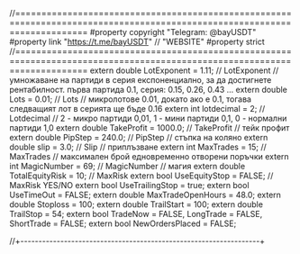 //==========================================================================================================================
#property copyright "Telegram: @bayUSDT"
#property link  "https://t.me/bayUSDT"   // "WEBSITE"
#property strict
//==========================================================================================================================
extern double LotExponent = 1.11;     // LotExponent                                                     //  умножаване на партиди в серия експоненциално, за да достигнете рентабилност. първа партида 0.1, серия: 0.15, 0.26, 0.43 ...
extern double Lots = 0.01;           // Lots                                                            // микролотове 0.01, докато ако е 0.1, тогава следващият лот в серията ще бъде 0.16
extern int lotdecimal = 2;           // Lotdecimal                                                      // 2 - микро партиди 0,01, 1 - мини партиди 0,1, 0 - нормални партиди 1,0
extern double TakeProfit = 1000.0;   // TakeProfit                                                      // тейк профит
extern double PipStep = 240.0;       // PipStep                                                         // стъпка на коляно
extern double slip = 3.0;            // Slip                                                            //  приплъзване
extern int MaxTrades = 15;           // MaxTrades                                                       // максимален брой едновременно отворени поръчки
extern int MagicNumber = 69;         // MagicNumber                                                     //  магия
extern double TotalEquityRisk = 10;  // MaxRisk
extern bool UseEquityStop = FALSE;    // MaxRisk YES/NO
extern bool UseTrailingStop = true;
extern bool UseTimeOut = FALSE;
extern double MaxTradeOpenHours = 48.0;
extern double Stoploss   = 100;
extern double TrailStart = 100;
extern double TrailStop  = 54;
extern bool TradeNow = FALSE, LongTrade = FALSE, ShortTrade = FALSE;
extern bool NewOrdersPlaced = FALSE;






//+------------------------------------------------------------------+

